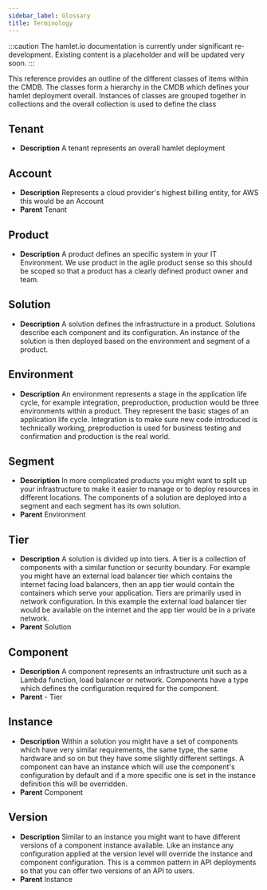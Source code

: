 ```yaml
---
sidebar_label: Glossary
title: Terminology
---
```

:::caution
The hamlet.io documentation is currently under significant re-development. Existing content is a placeholder and will be updated very soon.
:::


This reference provides an outline of the different classes of items within the CMDB. The classes form a hierarchy in the CMDB which defines your  hamlet  deployment overall. Instances of classes are grouped together in collections and the overall collection is used to define the class

## Tenant

- **Description**
    A tenant represents an overall  hamlet  deployment

## Account

- **Description**
    Represents a cloud provider's highest billing entity, for AWS this would be an Account
- **Parent** Tenant

## Product

- **Description**
     A product defines an specific system in your IT Environment. We use product in the agile product sense so this should be scoped so that a product has a clearly defined product owner and team.

## Solution

- **Description**
    A solution defines the infrastructure in a product. Solutions describe each component and its configuration. An instance of the solution is then deployed based on the environment and segment of a product.

## Environment

- **Description**
    An environment represents a stage in the application life cycle, for example integration, preproduction, production would be three environments within a product. They represent the basic stages of an application life cycle. Integration is to make sure new code introduced is technically working, preproduction is used for business testing and confirmation and production is the real world.

## Segment

- **Description**
    In more complicated products you might want to split up your infrastructure to make it easier to manage or to deploy resources in different locations. The components of a solution are deployed into a segment and each segment has its own solution.
- **Parent** Environment

## Tier

- **Description**
    A solution is divided up into tiers. A tier is a collection of components with a similar function or security boundary. For example you might have an external load balancer tier which contains the internet facing load balancers, then an app tier would contain the containers which serve your application. Tiers are primarily used in network configuration. In this example the external load balancer tier would be available on the internet and the app tier would be in a private network.
- **Parent** Solution

## Component

- **Description**
    A component represents an infrastructure unit such as a Lambda function, load balancer or network. Components have a type which defines the configuration required for the component.
- **Parent** - Tier

## Instance

- **Description**
    Within a solution you might have a set of components which have very similar requirements, the same type, the same hardware and so on but they have some slightly different settings. A component can have an instance which will use the component's configuration by default and if a more specific one is set in the instance definition this will be overridden.
- **Parent** Component

## Version

- **Description**
    Similar to an instance you might want to have different versions of a component instance available. Like an instance any configuration applied at the version level will override the instance and component configuration. This is a common pattern in API deployments so that you can offer two versions of an API to users.
- **Parent** Instance
